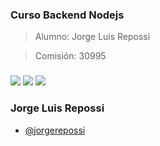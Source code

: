 

### Curso Backend Nodejs
>Alumno: Jorge Luis Repossi

>Comisión: 30995 
###


[![](https://img.shields.io/badge/LinkedIn-jorge-repossi)](https://www.linkedin.com/in/jorgerepossi/)
[![](https://img.shields.io/badge/Behance-Verbo-Studio)](https://www.behance.net/verbostudio)
[![](https://img.shields.io/badge/Gmail-jorgerepossi1980%40gmail.com-red)](mailto:jorgerepossi1980010@gmail.com)


### Jorge Luis Repossi



- [@jorgerepossi](https://github.com/jorgerepossi)


